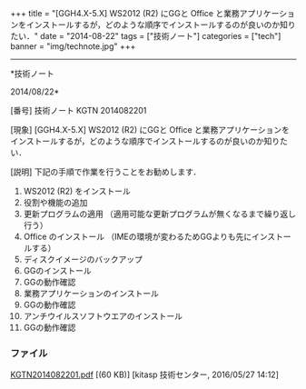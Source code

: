 ﻿+++
title = "[GGH4.X-5.X] WS2012 (R2) にGGと Office と業務アプリケーションをインストールするが，どのような順序でインストールするのが良いのか知りたい．"
date = "2014-08-22"
tags = ["技術ノート"]
categories = ["tech"]
banner = "img/technote.jpg"
+++

-----------------------------------------------------------------------------------------------------------------------------

*技術ノート

2014/08/22*


[番号]
技術ノート KGTN 2014082201

[現象]
[GGH4.X-5.X] WS2012 (R2) にGGと Office
と業務アプリケーションをインストールするが，どのような順序でインストールするのが良いのか知りたい．

[説明]
下記の手順で作業を行うことをお勧めします．

1) WS2012 (R2) をインストール
2) 役割や機能の追加
3) 更新プログラムの適用
（適用可能な更新プログラムが無くなるまで繰り返し行う）
4) Office のインストール
（IMEの環境が変わるためGGよりも先にインストールする）
5) ディスクイメージのバックアップ
6) GGのインストール
7) GGの動作確認
8) 業務アプリケーションのインストール
9) GGの動作確認
10) アンチウイルスソフトウエアのインストール
11) GGの動作確認


### ファイル

 
 


[KGTN2014082201.pdf](http://techreport.kitasp.net/attachments/download/2572/KGTN2014082201.pdf)
 [(60 KB)] [kitasp 技術センター, 2016/05/27
14:12]


 


 

